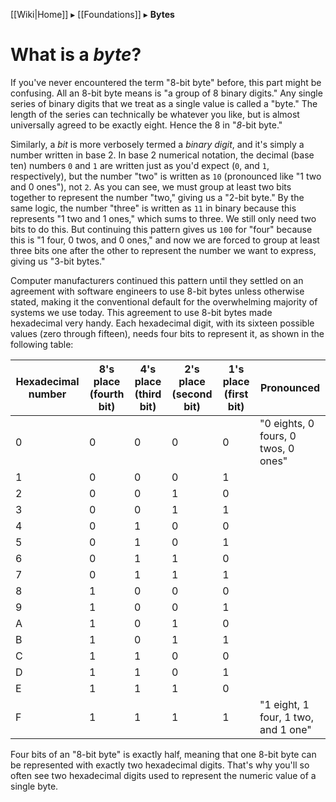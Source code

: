 [[Wiki|Home]] ▸ [[Foundations]] ▸ **Bytes**

# What is a *byte*?

If you've never encountered the term "8-bit byte" before, this part might be confusing. All an 8-bit byte means is "a group of 8 binary digits." Any single series of binary digits that we treat as a single value is called a "byte." The length of the series can technically be whatever you like, but is almost universally agreed to be exactly eight. Hence the 8 in "*8*-bit byte."

Similarly, a *bit* is more verbosely termed a *binary digit*, and it's simply a number written in base 2. In base 2 numerical notation, the decimal (base ten) numbers `0` and `1` are written just as you'd expect (`0`, and `1`, respectively), but the number "two" is written as `10` (pronounced like "1 two and 0 ones"), not `2`. As you can see, we must group at least two bits together to represent the number "two," giving us a "2-bit byte." By the same logic, the number "three" is written as `11` in binary because this represents "1 two and 1 ones," which sums to three. We still only need two bits to do this. But continuing this pattern gives us `100` for "four" because this is "1 four, 0 twos, and 0 ones," and now we are forced to group at least three bits one after the other to represent the number we want to express, giving us "3-bit bytes."

Computer manufacturers continued this pattern until they settled on an agreement with software engineers to use 8-bit bytes unless otherwise stated, making it the conventional default for the overwhelming majority of systems we use today. This agreement to use 8-bit bytes made hexadecimal very handy. Each hexadecimal digit, with its sixteen possible values (zero through fifteen), needs four bits to represent it, as shown in the following table:

| Hexadecimal number | 8's place (fourth bit) | 4's place (third bit) | 2's place (second bit) | 1's place (first bit) | Pronounced                          |
|--------------------|------------------------|-----------------------|------------------------|-----------------------|-------------------------------------|
| 0                  | 0                      | 0                     | 0                      | 0                     | "0 eights, 0 fours, 0 twos, 0 ones" |
| 1                  | 0                      | 0                     | 0                      | 1                     |                                     |
| 2                  | 0                      | 0                     | 1                      | 0                     |                                     |
| 3                  | 0                      | 0                     | 1                      | 1                     |                                     |
| 4                  | 0                      | 1                     | 0                      | 0                     |                                     |
| 5                  | 0                      | 1                     | 0                      | 1                     |                                     |
| 6                  | 0                      | 1                     | 1                      | 0                     |                                     |
| 7                  | 0                      | 1                     | 1                      | 1                     |                                     |
| 8                  | 1                      | 0                     | 0                      | 0                     |                                     |
| 9                  | 1                      | 0                     | 0                      | 1                     |                                     |
| A                  | 1                      | 0                     | 1                      | 0                     |                                     |
| B                  | 1                      | 0                     | 1                      | 1                     |                                     |
| C                  | 1                      | 1                     | 0                      | 0                     |                                     |
| D                  | 1                      | 1                     | 0                      | 1                     |                                     |
| E                  | 1                      | 1                     | 1                      | 0                     |                                     |
| F                  | 1                      | 1                     | 1                      | 1                     | "1 eight, 1 four, 1 two, and 1 one" |

Four bits of an "8-bit byte" is exactly half, meaning that one 8-bit byte can be represented with exactly two hexadecimal digits. That's why you'll so often see two hexadecimal digits used to represent the numeric value of a single byte.